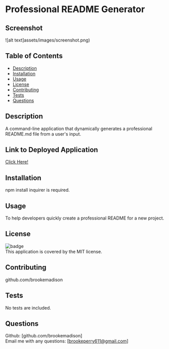 
  
  # Professional README Generator

  ## Screenshot
  ![alt text]assets/images/screenshot.png)
  
  ## Table of Contents
  * [Description](#description)  
  * [Installation](#installation)
  * [Usage](#usage)
  * [License](#license)
  * [Contributing](#contributing)
  * [Tests](#tests)
  * [Questions](#questions)

  ## Description
  A command-line application that dynamically generates a professional README.md file from a user's input.

  ## Link to Deployed Application
  [Click Here!](Link)

  ## Installation
  npm install inquirer is required.

  ## Usage
  To help developers quickly create a professional README for a new project.

  ## License
  ![badge](https://img.shields.io/badge/license-MIT-brightgreen)
  <br />
  This application is covered by the MIT license. 
  
  ## Contributing
   github.com/brookemadison

  ## Tests
  No tests are included.

  ## Questions
  Github: [github.com/brookemadison]
  <br />
  Email me with any questions: [brookeperry611@gmail.com]
  
